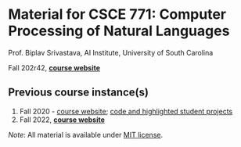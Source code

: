# Material for CSCE 771: Computer Processing of Natural Languages

Prof. Biplav Srivastava, AI Institute, University of South Carolina

Fall 202r42, [**course website**](https://sites.google.com/site/biplavsrivastava/teaching/csce-771-computer-processing-of-natural-language)


## Previous course instance(s)
1. Fall 2020 - [course website](https://sites.google.com/site/biplavsrivastava/teaching/csce-771-computer-processing-of-natural-language); [code and highlighted student projects](https://github.com/biplav-s/course-nl)
2. Fall 2022, [**course website**](https://sites.google.com/site/biplavsrivastava/teaching/csce-771-computer-processing-of-natural-language)

*Note*: All material is available under [MIT license](https://opensource.org/licenses/MIT).
